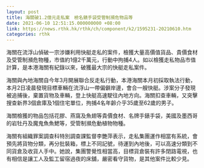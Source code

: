 ```yaml
---
layout: post
title: 海關破1.2億元走私案　檢名錶手袋受管制瀕危物品等
date: 2021-06-10 12:51:15.000000000 +08:00
link: https://news.rthk.hk/rthk/ch/component/k2/1595231-20210610.htm
categories: rthk
---
```


海關在流浮山偵破一宗涉嫌利用快艇走私的案件，檢獲大量高價值貨品、貴價食材及受管制瀕危物種，市值約1億2千萬元，行動中拘捕4人。如以檢獲走私物品市值計算，是本港海關有紀錄以來，破獲最大宗的快艇走私案件。 

海關與內地海關自今年3月開展聯合反走私行動，本港海關本月初採取執法行動，本月2日凌晨發現目標車輛在流浮山一帶偏僻岸邊，會合一艘快艇。涉案分子發現被追捕後，棄置貨物及車輛，登上快艇高速駛往內地方向。海關扣查車輛，又突擊搜查新界3個倉庫及1個住宅單位，拘捕4名年齡介乎35歲至62歲的男子。

海關檢獲的物品包括花膠、燕窩及魚翅等貴價食材、名牌手錶手袋，美國及墨西哥的岩牡丹及魔鬼魚魚鰓等，受管制瀕危動植物物種。

海關有組織罪案調查科特別調查課監督李艷萍表示，走私集團運作相當有系統，會預先將貨物分類，再分批裝箱，標上不同記號，待運到內地後，可以高速分類到不同貨倉及收貨人手中。她說，集團警覺性相當高，目標貨倉裝有許多閉路電視，也有相信是讓工人及監工留宿過夜的床舖，嚴密看守貨物，是其他案件比較少見。
